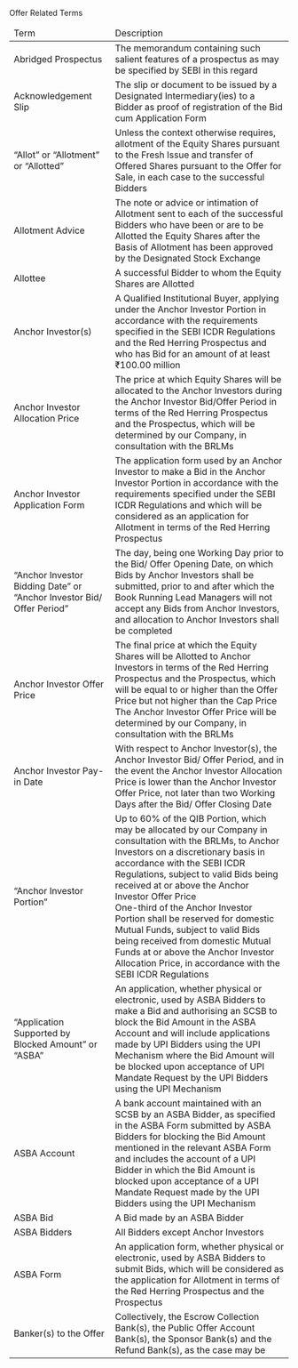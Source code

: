 Offer Related Terms

<table><thead><tr><td>Term</td><td>Description</td></tr></thead><tbody><tr><td>Abridged Prospectus</td><td>The memorandum containing such salient features of a prospectus as may be specified by SEBI in this regard</td></tr><tr><td>Acknowledgement Slip</td><td>The slip or document to be issued by a Designated Intermediary(ies) to a Bidder as proof of registration of the Bid cum Application Form</td></tr><tr><td>“Allot” or “Allotment” or “Allotted”</td><td>Unless the context otherwise requires, allotment of the Equity Shares pursuant to the Fresh Issue and transfer of Offered Shares pursuant to the Offer for Sale, in each case to the successful Bidders</td></tr><tr><td>Allotment Advice</td><td>The note or advice or intimation of Allotment sent to each of the successful Bidders who have been or are to be Allotted the Equity Shares after the Basis of Allotment has been approved by the Designated Stock Exchange</td></tr><tr><td>Allottee</td><td>A successful Bidder to whom the Equity Shares are Allotted</td></tr><tr><td>Anchor Investor(s)</td><td>A Qualified Institutional Buyer, applying under the Anchor Investor Portion in accordance with the requirements specified in the SEBI ICDR Regulations and the Red Herring Prospectus and who has Bid for an amount of at least ₹100.00 million</td></tr><tr><td>Anchor Investor Allocation Price</td><td>The price at which Equity Shares will be allocated to the Anchor Investors during the Anchor Investor Bid/Offer Period in terms of the Red Herring Prospectus and the Prospectus, which will be determined by our Company, in consultation with the BRLMs</td></tr><tr><td>Anchor Investor Application Form</td><td>The application form used by an Anchor Investor to make a Bid in the Anchor Investor Portion in accordance with the requirements specified under the SEBI ICDR Regulations and which will be considered as an application for Allotment in terms of the Red Herring Prospectus</td></tr><tr><td>“Anchor Investor Bidding Date” or “Anchor Investor Bid/ Offer Period”</td><td>The day, being one Working Day prior to the Bid/ Offer Opening Date, on which Bids by Anchor Investors shall be submitted, prior to and after which the Book Running Lead Managers will not accept any Bids from Anchor Investors, and allocation to Anchor Investors shall be completed</td></tr><tr><td>Anchor Investor Offer Price</td><td>The final price at which the Equity Shares will be Allotted to Anchor Investors in terms of the Red Herring Prospectus and the Prospectus, which will be equal to or higher than the Offer Price but not higher than the Cap Price<br>The Anchor Investor Offer Price will be determined by our Company, in consultation with the BRLMs</td></tr><tr><td>Anchor Investor Pay-in Date</td><td>With respect to Anchor Investor(s), the Anchor Investor Bid/ Offer Period, and in the event the Anchor Investor Allocation Price is lower than the Anchor Investor Offer Price, not later than two Working Days after the Bid/ Offer Closing Date</td></tr><tr><td>“Anchor Investor Portion”</td><td>Up to 60% of the QIB Portion, which may be allocated by our Company in consultation with the BRLMs, to Anchor Investors on a discretionary basis in accordance with the SEBI ICDR Regulations, subject to valid Bids being received at or above the Anchor Investor Offer Price<br>One-third of the Anchor Investor Portion shall be reserved for domestic Mutual Funds, subject to valid Bids being received from domestic Mutual Funds at or above the Anchor Investor Allocation Price, in accordance with the SEBI ICDR Regulations</td></tr><tr><td>“Application Supported by Blocked Amount” or “ASBA”</td><td>An application, whether physical or electronic, used by ASBA Bidders to make a Bid and authorising an SCSB to block the Bid Amount in the ASBA Account and will include applications made by UPI Bidders using the UPI Mechanism where the Bid Amount will be blocked upon acceptance of UPI Mandate Request by the UPI Bidders using the UPI Mechanism</td></tr><tr><td>ASBA Account</td><td>A bank account maintained with an SCSB by an ASBA Bidder, as specified in the ASBA Form submitted by ASBA Bidders for blocking the Bid Amount mentioned in the relevant ASBA Form and includes the account of a UPI Bidder in which the Bid Amount is blocked upon acceptance of a UPI Mandate Request made by the UPI Bidders using the UPI Mechanism</td></tr><tr><td>ASBA Bid</td><td>A Bid made by an ASBA Bidder</td></tr><tr><td>ASBA Bidders</td><td>All Bidders except Anchor Investors</td></tr><tr><td>ASBA Form</td><td>An application form, whether physical or electronic, used by ASBA Bidders to submit Bids, which will be considered as the application for Allotment in terms of the Red Herring Prospectus and the Prospectus</td></tr><tr><td>Banker(s) to the Offer</td><td>Collectively, the Escrow Collection Bank(s), the Public Offer Account Bank(s), the Sponsor Bank(s) and the Refund Bank(s), as the case may be</td></tr></tbody></table>